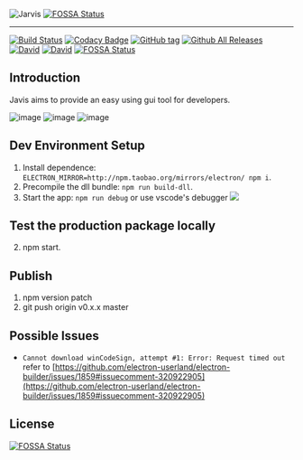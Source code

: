 ![Jarvis](http://image.tf56.com/dfs/group1/M00/3F/22/CiFBCVoXseOAJz1_AAAjpvFXiYk329.png)
[![FOSSA Status](https://app.fossa.io/api/projects/git%2Bgithub.com%2FEHDFE%2Fehdev-shell.svg?type=shield)](https://app.fossa.io/projects/git%2Bgithub.com%2FEHDFE%2Fehdev-shell?ref=badge_shield)

---
[![Build Status](https://travis-ci.org/EHDFE/ehdev-shell.svg)](https://travis-ci.org/EHDFE/ehdev-shell)
[![Codacy Badge](https://api.codacy.com/project/badge/Grade/dcd2d67edf7946dba8afa86693d2b511)](https://www.codacy.com/app/macisi/ehdev-shell?utm_source=github.com&amp;utm_medium=referral&amp;utm_content=EHDFE/ehdev-shell&amp;utm_campaign=Badge_Grade)
[![GitHub tag](https://img.shields.io/github/tag/ehdfe/ehdev-shell.svg)]()
[![Github All Releases](https://img.shields.io/github/downloads/ehdfe/ehdev-shell/total.svg)]()
[![David](https://img.shields.io/david/EHDFE/ehdev-shell.svg)]()
[![David](https://img.shields.io/david/dev/EHDFE/ehdev-shell.svg)]()
[![FOSSA Status](https://app.fossa.io/api/projects/git%2Bgithub.com%2FEHDFE%2Fehdev-shell.svg?type=shield)](https://app.fossa.io/projects/git%2Bgithub.com%2FEHDFE%2Fehdev-shell?ref=badge_shield)

## Introduction
Javis aims to provide an easy using gui tool for developers.

![image](https://user-images.githubusercontent.com/1787187/42255258-6950a76c-7f7d-11e8-987c-527e52a7ab67.png)
![image](https://user-images.githubusercontent.com/1787187/48038283-f4a5da00-e1aa-11e8-9866-c290cb9c3317.png)
![image](https://user-images.githubusercontent.com/1787187/48038326-1737f300-e1ab-11e8-84f2-62294d22a482.png)

## Dev Environment Setup

1. Install dependence: `ELECTRON_MIRROR=http://npm.taobao.org/mirrors/electron/ npm i`.
2. Precompile the dll bundle: `npm run build-dll`.
3. Start the app: `npm run debug` or use vscode's debugger
  ![](https://image.tf56.com/dfs/group1/M00/39/4E/CiFBClnkCzqABJhqAAGYIokpzjs880.png)

## Test the production package locally

2. npm start.

## Publish

1. npm version patch
2. git push origin v0.x.x master

## Possible Issues

- `Cannot download winCodeSign, attempt #1: Error: Request timed out` refer to [https://github.com/electron-userland/electron-builder/issues/1859#issuecomment-320922905](https://github.com/electron-userland/electron-builder/issues/1859#issuecomment-320922905)


## License
[![FOSSA Status](https://app.fossa.io/api/projects/git%2Bgithub.com%2FEHDFE%2Fehdev-shell.svg?type=large)](https://app.fossa.io/projects/git%2Bgithub.com%2FEHDFE%2Fehdev-shell?ref=badge_large)
